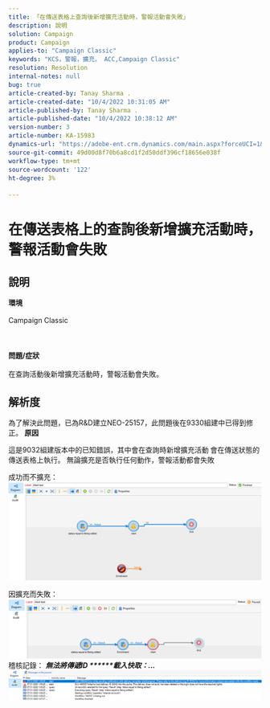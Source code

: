 ```yaml
---
title: 「在傳送表格上查詢後新增擴充活動時，警報活動會失敗」
description: 說明
solution: Campaign
product: Campaign
applies-to: "Campaign Classic"
keywords: "KCS，警報，擴充， ACC,Campaign Classic"
resolution: Resolution
internal-notes: null
bug: true
article-created-by: Tanay Sharma .
article-created-date: "10/4/2022 10:31:05 AM"
article-published-by: Tanay Sharma .
article-published-date: "10/4/2022 10:38:12 AM"
version-number: 3
article-number: KA-15983
dynamics-url: "https://adobe-ent.crm.dynamics.com/main.aspx?forceUCI=1&pagetype=entityrecord&etn=knowledgearticle&id=cccb6ba2-cf43-ed11-bba2-0022480868ff"
source-git-commit: 49d00d8f70b6a8cd1f2d50ddf396cf18656e038f
workflow-type: tm+mt
source-wordcount: '122'
ht-degree: 3%

---
```


# 在傳送表格上的查詢後新增擴充活動時，警報活動會失敗

## 說明

<b>環境</b><br><br>Campaign Classic<br><br> <br><br><b>問題/症狀</b><br><br>在查詢活動後新增擴充活動時，警報活動會失敗。 <br>

## 解析度


為了解決此問題，已為R&amp;D建立NEO-25157，此問題後在9330組建中已得到修正。
<b>原因</b>


這是9032組建版本中的已知錯誤，其中會在查詢時新增擴充活動<b> </b>會在傳送狀態的傳送表格上執行。 無論擴充是否執行任何動作，警報活動都會失敗

成功而不擴充：
![](assets/ab975c07-d043-ed11-bba2-0022480868ff.png)

因擴充而失敗：
![](assets/ad975c07-d043-ed11-bba2-0022480868ff.png)
稽核記錄： <b>*無法將傳遞ID \*\*\*\*\*\*載入快取：...</b>*
![](assets/ac975c07-d043-ed11-bba2-0022480868ff.png)

